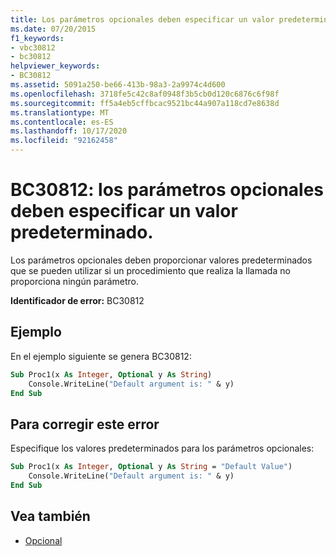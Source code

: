 ```yaml
---
title: Los parámetros opcionales deben especificar un valor predeterminado
ms.date: 07/20/2015
f1_keywords:
- vbc30812
- bc30812
helpviewer_keywords:
- BC30812
ms.assetid: 5091a250-be66-413b-98a3-2a9974c4d600
ms.openlocfilehash: 3718fe5c42c8af0948f3b5cb0d120c6876c6f98f
ms.sourcegitcommit: ff5a4eb5cffbcac9521bc44a907a118cd7e8638d
ms.translationtype: MT
ms.contentlocale: es-ES
ms.lasthandoff: 10/17/2020
ms.locfileid: "92162458"
---
```

# <a name="bc30812-optional-parameters-must-specify-a-default-value"></a>BC30812: los parámetros opcionales deben especificar un valor predeterminado.

Los parámetros opcionales deben proporcionar valores predeterminados que se pueden utilizar si un procedimiento que realiza la llamada no proporciona ningún parámetro.

**Identificador de error:** BC30812

## <a name="example"></a>Ejemplo

En el ejemplo siguiente se genera BC30812:

```vb
Sub Proc1(x As Integer, Optional y As String)
    Console.WriteLine("Default argument is: " & y)
End Sub
```

## <a name="to-correct-this-error"></a>Para corregir este error

Especifique los valores predeterminados para los parámetros opcionales:

```vb
Sub Proc1(x As Integer, Optional y As String = "Default Value")
    Console.WriteLine("Default argument is: " & y)
End Sub
```

## <a name="see-also"></a>Vea también

- [Opcional](../modifiers/optional.md)
